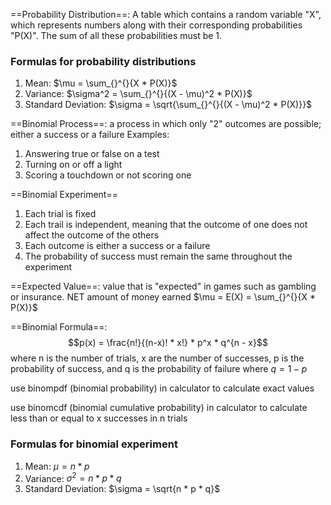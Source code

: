 ==Probability Distribution==: A table which contains a random variable "X", which represents numbers along with their corresponding probabilities "P(X)". The sum of all these probabilities must be 1.

### Formulas for probability distributions
1. Mean: $\mu = \sum_{}^{}{X * P(X)}$
2. Variance: $\sigma^2 = \sum_{}^{}{(X - \mu)^2 * P(X)}$
3. Standard Deviation: $\sigma = \sqrt{\sum_{}^{}{(X - \mu)^2 * P(X)}}$


==Binomial Process==: a process in which only "2" outcomes are possible; either a success or a failure
Examples: 
1. Answering true or false on a test
2. Turning on or off a light
3. Scoring a touchdown or not scoring one

==Binomial Experiment==
1. Each trial is fixed
2. Each trail is independent, meaning that the outcome of one does not affect the outcome of the others
3. Each outcome is either a success or a failure
4. The probability of success must remain the same throughout the experiment

==Expected Value==:
value that is "expected" in games such as gambling or insurance. NET amount of money earned
$\mu = E(X) = \sum_{}^{}{X * P(X)}$

==Binomial Formula==:
$$p(x) = \frac{n!}{(n-x)! * x!} * p^x * q^{n - x}$$
where n is the number of trials, x are the number of successes, p is the probability of success, and q is the probability of failure where $q = 1 - p$

use binompdf (binomial probability) in calculator to calculate exact values 

use binomcdf (binomial cumulative probability) in calculator to calculate less than or equal to x successes in n trials

### Formulas for binomial experiment
1. Mean: $\mu = n * p$
2. Variance: $\sigma^2 = n * p * q$
3. Standard Deviation: $\sigma = \sqrt{n * p * q}$
